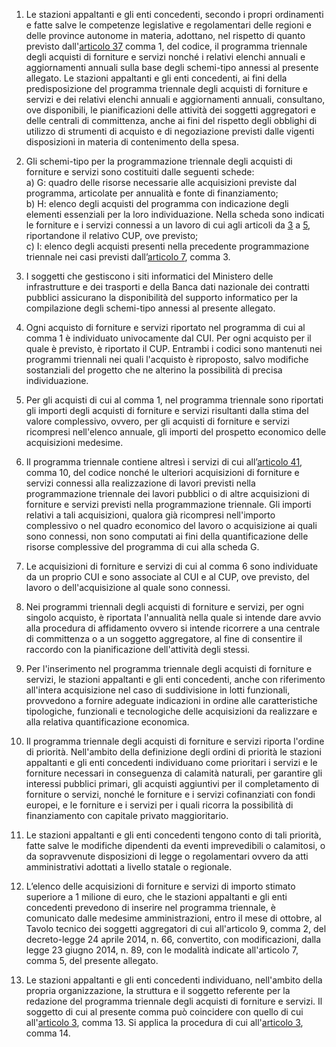 1. Le stazioni appaltanti e gli enti concedenti, secondo i propri ordinamenti e fatte salve le competenze legislative e regolamentari delle regioni e delle province autonome in materia, adottano, nel rispetto di quanto previsto dall'[articolo 37](/index.html?article=articolo-37&version=1) comma 1, del codice, il programma triennale degli acquisti di forniture e servizi nonché i relativi elenchi annuali e aggiornamenti annuali sulla base degli schemi-tipo annessi al presente allegato. Le stazioni appaltanti e gli enti concedenti, ai fini della predisposizione del programma triennale degli acquisti di forniture e servizi e dei relativi elenchi annuali e aggiornamenti annuali, consultano, ove disponibili, le pianificazioni delle attività dei soggetti aggregatori e delle centrali di committenza, anche ai fini del rispetto degli obblighi di utilizzo di strumenti di acquisto e di negoziazione previsti dalle vigenti disposizioni in materia di contenimento della spesa.

2. Gli schemi-tipo per la programmazione triennale degli acquisti di forniture e servizi sono costituiti dalle seguenti schede:<br>a) G: quadro delle risorse necessarie alle acquisizioni previste dal programma, articolate per annualità e fonte di finanziamento;<br>b) H: elenco degli acquisti del programma con indicazione degli elementi essenziali per la loro individuazione. Nella scheda sono indicati le forniture e i servizi connessi a un lavoro di cui agli articoli da [3](/index.html?article=allegato-1.5-articolo-3&version=1) a [5](/index.html?article=allegato-1.5-articolo-3&version=1), riportandone il relativo CUP, ove previsto;<br>c) I: elenco degli acquisti presenti nella precedente programmazione triennale nei casi previsti dall’[articolo 7](/index.html?article=allegato-1.5-articolo-7&version=1), comma 3.

3. I soggetti che gestiscono i siti informatici del Ministero delle infrastrutture e dei trasporti e della Banca dati nazionale dei contratti pubblici assicurano la disponibilità del supporto informatico per la compilazione degli schemi-tipo annessi al presente allegato.

4. Ogni acquisto di forniture e servizi riportato nel programma di cui al comma 1 è individuato univocamente dal CUI. Per ogni acquisto per il quale è previsto, è riportato il CUP. Entrambi i codici sono mantenuti nei programmi triennali nei quali l'acquisto è riproposto, salvo modifiche sostanziali del progetto che ne alterino la possibilità di precisa individuazione.

5. Per gli acquisti di cui al comma 1, nel programma triennale sono riportati gli importi degli acquisti di forniture e servizi risultanti dalla stima del valore complessivo, ovvero, per gli acquisti di forniture e servizi ricompresi nell'elenco annuale, gli importi del prospetto economico delle acquisizioni medesime.

6. Il programma triennale contiene altresì i servizi di cui all’[articolo 41](/index.html?article=articolo-41&version=2), comma 10, del codice nonché le ulteriori acquisizioni di forniture e servizi connessi alla realizzazione di lavori previsti nella programmazione triennale dei lavori pubblici o di altre acquisizioni di forniture e servizi previsti nella programmazione triennale. Gli importi relativi a tali acquisizioni, qualora già ricompresi nell'importo complessivo o nel quadro economico del lavoro o acquisizione ai quali sono connessi, non sono computati ai fini della quantificazione delle risorse complessive del programma di cui alla scheda G.

7. Le acquisizioni di forniture e servizi di cui al comma 6 sono individuate da un proprio CUI e sono associate al CUI e al CUP, ove previsto, del lavoro o dell'acquisizione al quale sono connessi.

8. Nei programmi triennali degli acquisti di forniture e servizi, per ogni singolo acquisto, è riportata l'annualità nella quale si intende dare avvio alla procedura di affidamento ovvero si intende ricorrere a una centrale di committenza o a un soggetto aggregatore, al fine di consentire il raccordo con la pianificazione dell'attività degli stessi.

9. Per l'inserimento nel programma triennale degli acquisti di forniture e servizi, le stazioni appaltanti e gli enti concedenti, anche con riferimento all'intera acquisizione nel caso di suddivisione in lotti funzionali, provvedono a fornire adeguate indicazioni in ordine alle caratteristiche tipologiche, funzionali e tecnologiche delle acquisizioni da realizzare e alla relativa quantificazione economica.

10. Il programma triennale degli acquisti di forniture e servizi riporta l'ordine di priorità. Nell'ambito della definizione degli ordini di priorità le stazioni appaltanti e gli enti concedenti individuano come prioritari i servizi e le forniture necessari in conseguenza di calamità naturali, per garantire gli interessi pubblici primari, gli acquisti aggiuntivi per il completamento di forniture o servizi, nonché le forniture e i servizi cofinanziati con fondi europei, e le forniture e i servizi per i quali ricorra la possibilità di finanziamento con capitale privato maggioritario.

11. Le stazioni appaltanti e gli enti concedenti tengono conto di tali priorità, fatte salve le modifiche dipendenti da eventi imprevedibili o calamitosi, o da sopravvenute disposizioni di legge o regolamentari ovvero da atti amministrativi adottati a livello statale o regionale.

12. L’elenco delle acquisizioni di forniture e servizi di importo stimato superiore a 1 milione di euro, che le stazioni appaltanti e gli enti concedenti prevedono di inserire nel programma triennale, è comunicato dalle medesime amministrazioni, entro il mese di ottobre, al Tavolo tecnico dei soggetti aggregatori di cui all'articolo 9, comma 2, del decreto-legge 24 aprile 2014, n. 66, convertito, con modificazioni, dalla legge 23 giugno 2014, n. 89, con le modalità indicate all'articolo 7, comma 5, del presente allegato.

13. Le stazioni appaltanti e gli enti concedenti individuano, nell'ambito della propria organizzazione, la struttura e il soggetto referente per la redazione del programma triennale degli acquisti di forniture e servizi. Il soggetto di cui al presente comma può coincidere con quello di cui all'[articolo 3](/index.html?article=allegato-1.5-articolo-3&version=1), comma 13. Si applica la procedura di cui all'[articolo 3](/index.html?article=allegato-1.5-articolo-3&version=1), comma 14.

